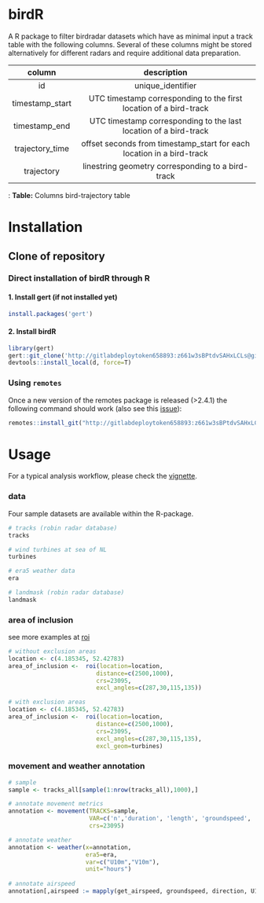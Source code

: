 # birdR
 
A R package to filter birdradar datasets which have as minimal input a track table with the following columns. Several of these columns might be stored alternatively for different radars and require additional data preparation.

| column          | description                                                            | 
|:---------------:|:----------------------------------------------------------------------:|
| id              | unique_identifier                                                      |               
| timestamp_start | UTC timestamp corresponding to the first location of a bird-track      | 
| timestamp_end   | UTC timestamp corresponding to the last location of a bird-track       | 
| trajectory_time | offset seconds from timestamp_start for each location in a bird-track  | 
| trajectory      | linestring geometry corresponding to a bird-track                      | 
: **Table:** Columns bird-trajectory table 


# Installation

## Clone of repository

### Direct installation of birdR through R

#### 1. Install gert (if not installed yet)
```R
install.packages('gert')
```

#### 2. Install birdR
```R
library(gert)
gert::git_clone('http://gitlabdeploytoken658893:z661w3sBPtdvSAHxLCLs@gitlab.com/uva_ibed_ame/robin_radar/birdar', path = d<-tempfile("birdar_"))
devtools::install_local(d, force=T)
```

### Using `remotes`

Once a new version of the remotes package is released (>2.4.1) the following command should work (also see this [issue](https://github.com/r-lib/remotes/issues/670)):


```r
remotes::install_git("http://gitlabdeploytoken658893:z661w3sBPtdvSAHxLCLs@gitlab.com/uva_ibed_ame/robin_radar/birdar.git", force=T, git = 'external')
```

# Usage 

For a typical analysis workflow, please check the [vignette](https://uva_ibed_ame.gitlab.io/robin_radar/birdar/articles/aa-processing.html).  

### data 

Four sample datasets are available within the R-package. 

```r
# tracks (robin radar database)
tracks

# wind turbines at sea of NL 
turbines 

# era5 weather data
era

# landmask (robin radar database)
landmask
```

### area of inclusion 

see more examples at [roi](https://uva_ibed_ame.gitlab.io/robin_radar/birdar/reference/roi.html)

```r
# without exclusion areas 
location <- c(4.185345, 52.42783)
area_of_inclusion <-  roi(location=location,
                         distance=c(2500,1000),
                         crs=23095,
                         excl_angles=c(287,30,115,135))

# with exclusion areas 
location <- c(4.185345, 52.42783)
area_of_inclusion <-  roi(location=location,
                         distance=c(2500,1000),
                         crs=23095,
                         excl_angles=c(287,30,115,135),
                         excl_geom=turbines)
```

### movement and weather annotation 

```r
# sample 
sample <- tracks_all[sample(1:nrow(tracks_all),1000),]

# annotate movement metrics
annotation <- movement(TRACKS=sample,
                       VAR=c('n','duration', 'length', 'groundspeed', 'displacement', 'direction','dot'), 
                       crs=23095)

# annotate weather 
annotation <- weather(x=annotation,
                      era5=era,
                      var=c("U10m","V10m"),
                      unit="hours")
                      
# annotate airspeed     
annotation[,airspeed := mapply(get_airspeed, groundspeed, direction, U10m, V10m)]
```
